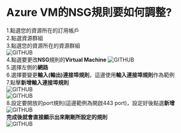 # Azure VM的NSG規則要如何調整?
1.點選您的資源所在的訂用帳戶 <br>
2.點選資源群組 <br>
3.點選您的資源所在的資源群組 <br>
![GITHUB](https://github.com/A-0428/Azure-Common-isuss/blob/main/AzureVM-firewall-settings/AzureNSG01.jpg) <br>
4.點選要更改**NSG**規則的**Virtual Machine**
![GITHUB](https://github.com/A-0428/Azure-Common-isuss/blob/main/AzureVM-firewall-settings/AzureNSG02.jpg) <br>
5.選擇左側的**網路** <br>
6.選擇要變更**輸入(輸出)連接埠規則**，這邊使用**輸入連接埠規則**作為範例 <br>
7.點擊**新增輸入連接埠規則** <br>
![GITHUB](https://github.com/A-0428/Azure-Common-isuss/blob/main/AzureVM-firewall-settings/AzureNSG03.jpg) <br>
![GITHUB](https://github.com/A-0428/Azure-Common-isuss/blob/main/AzureVM-firewall-settings/AzureNSG04.jpg) <br>
8.設定要開放的port規則(這邊範例為開啟443 port)，設定好後點選**新增** <br>
![GITHUB](https://github.com/A-0428/Azure-Common-isuss/blob/main/AzureVM-firewall-settings/AzureNSG05.jpg) <br>
**完成後就會直接顯示出來剛剛所設定的規則** <br>
![GITHUB](https://github.com/A-0428/Azure-Common-isuss/blob/main/AzureVM-firewall-settings/AzureNSG06.jpg) <br>
